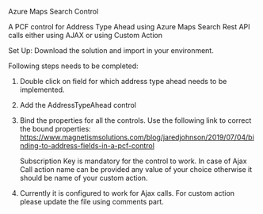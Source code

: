 Azure Maps Search Control

A PCF control for Address Type Ahead using Azure Maps Search Rest API calls either using AJAX or using Custom Action

Set Up:
Download the solution and import in your environment. 

Following steps needs to be completed:

1. Double click on field for which address type ahead needs to be implemented.
2. Add the AddressTypeAhead control 
3. Bind the properties for all the controls. Use the following link to correct the bound properties:
    https://www.magnetismsolutions.com/blog/jaredjohnson/2019/07/04/binding-to-address-fields-in-a-pcf-control
    
    Subscription Key is mandatory for the control to work. In case of Ajax Call action name can be provided any value of your choice otherwise it should be name of your custom action. 

4. Currently it is configured to work for Ajax calls. For custom action please update the file using comments part.
